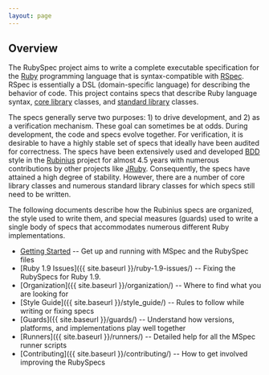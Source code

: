 ```yaml
---
layout: page
---
```


## Overview

The RubySpec project aims to write a complete executable specification for the
[Ruby](http://ruby-lang.org) programming language that is syntax-compatible
with [RSpec](http://rspec.info). RSpec is essentially a DSL (domain-specific
language) for describing the behavior of code. This project contains specs
that describe Ruby language syntax, [core library](http://ruby-doc.org/core)
classes, and [standard library](http://ruby-doc.org/stdlib) classes.

The specs generally serve two purposes: 1) to drive development, and 2) as a
verification mechanism. These goal can sometimes be at odds. During
development, the code and specs evolve together. For verification, it is
desirable to have a highly stable set of specs that ideally have been audited
for correctness. The specs have been extensively used and developed
[BDD](http://behaviour-driven.org/) style in the [Rubinius](http://rubini.us)
project for almost 4.5 years with numerous contributions by other projects
like [JRuby](http://jruby.org/). Consequently, the specs have
attained a high degree of stability. However, there are a number of core
library classes and numerous standard library classes for which specs still
need to be written.

The following documents describe how the Rubinius specs are organized, the
style used to write them, and special measures (guards) used to write a single
body of specs that accommodates numerous different Ruby implementations.

* [Getting Started](https://github.com/ruby/spec#running-the-specs) -- Get up and running with MSpec and the RubySpec files
* [Ruby 1.9 Issues]({{ site.baseurl }}/ruby-1.9-issues/) -- Fixing the RubySpecs for Ruby 1.9.
* [Organization]({{ site.baseurl }}/organization/) -- Where to find what you are looking for
* [Style Guide]({{ site.baseurl }}/style_guide/) -- Rules to follow while writing or fixing specs
* [Guards]({{ site.baseurl }}/guards/) -- Understand how versions, platforms, and implementations play well together
* [Runners]({{ site.baseurl }}/runners/) -- Detailed help for all the MSpec runner scripts
* [Contributing]({{ site.baseurl }}/contributing/) -- How to get involved improving the RubySpecs
